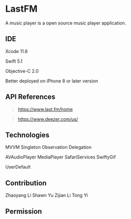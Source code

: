 # LastFM
A music player is a open source music player application.

## IDE
Xcode 11.6

Swift 5.1

Objective-C 2.0

Better deployed on iPhone 8 or later version

## API References

> https://www.last.fm/home

> https://www.deezer.com/us/

## Technologies
MVVM
Singleton
Observation
Delegation

AVAudioPlayer
MediaPlayer
SafariServices
SwiftyGif

UserDefault

## Contribution
Zhaoyang Li
Shawn Yu
Zijian Li
Tong Yi

## Permission

